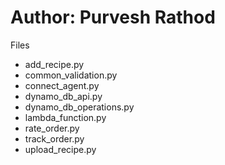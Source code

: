 # Author: Purvesh Rathod

Files

- add_recipe.py
- common_validation.py
- connect_agent.py
- dynamo_db_api.py
- dynamo_db_operations.py
- lambda_function.py
- rate_order.py
- track_order.py
- upload_recipe.py